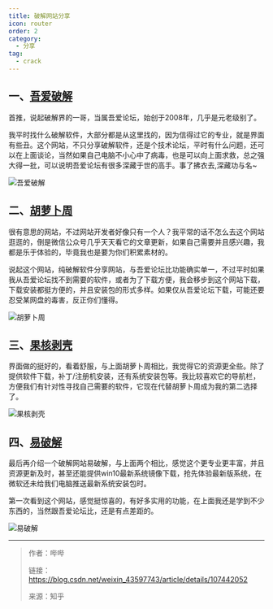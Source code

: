 ```yaml
---
title: 破解网站分享
icon: router
order: 2
category:
  - 分享
tag:
  - crack
---
```


## 一、[吾爱破解](https://www.52pojie.cn/)

首推，说起破解界的一哥，当属吾爱论坛，始创于2008年，几乎是元老级别了。

我平时找什么破解软件，大部分都是从这里找的，因为信得过它的专业，就是界面有些丑。这个网站，不只分享破解软件，还是个技术论坛，平时有什么问题，还可以在上面谈论，当然如果自己电脑不小心中了病毒，也是可以向上面求救，总之强大得一批，可以说明吾爱论坛有很多深藏于世的高手。事了拂衣去,深藏功与名~

![吾爱破解](https://cdn.jsdelivr.net/gh/shenbourne/Image-Hosting-Service@main/blog/202402140820733.png)

## 二、[胡萝卜周](https://www.huluobuzhou.com/)

很有意思的网站，不过网站开发者好像只有一个人？我平常的话不怎么去这个网站逛逛的，倒是微信公众号几乎天天看它的文章更新，如果自己需要并且感兴趣，我都是乐于体验的，毕竟我也是要为你们积累素材的。

说起这个网站，纯破解软件分享网站，与吾爱论坛比功能确实单一，不过平时如果我从吾爱论坛找不到需要的软件，或者为了下载方便，我会移步到这个网站下载，下载安装都挺方便的，并且安装包的形式多样。如果仅从吾爱论坛下载，可能还要忍受某网盘的毒害，反正你们懂得。

![胡萝卜周](https://cdn.jsdelivr.net/gh/shenbourne/Image-Hosting-Service@main/blog/202402140821488.png)

## 三、[果核剥壳](https://www.ghxi.com/)

界面做的挺好的，看着舒服，与上面胡萝卜周相比，我觉得它的资源更全些。除了提供软件下载，补丁/注册机安装，还有系统安装包等。我比较喜欢它的导航栏，方便我们有针对性寻找自己需要的软件，它现在代替胡萝卜周成为我的第二选择了。

![果核剥壳](https://cdn.jsdelivr.net/gh/shenbourne/Image-Hosting-Service@main/blog/202402140823211.png)

## 四、[易破解](https://www.ypojie.com/)

最后再介绍一个破解网站易破解，与上面两个相比，感觉这个更专业更丰富，并且资源更新及时，甚至还能提供win10最新系统镜像下载，抢先体验最新版系统，在微软还未给我们电脑推送最新系统安装包时。

第一次看到这个网站，感觉挺惊喜的，有好多实用的功能，在上面我还是学到不少东西的，当然跟吾爱论坛比，还是有点差距的。

![易破解](https://cdn.jsdelivr.net/gh/shenbourne/Image-Hosting-Service@main/blog/202402140824838.png)

---

> 作者：哔哔
> 
> 链接：https://blog.csdn.net/weixin_43597743/article/details/107442052
> 
> 来源：知乎  






